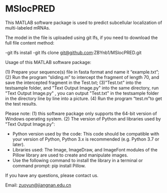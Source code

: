 # MSlocPRED
This MATLAB software package is used to predict subcellular localization of multi-labeled mRNAs.

The model in the file is uploaded using git lfs, if you need to download the full file content method:

-git lfs install
-git lfs clone git@github.com:ZBYnb1/MSlocPRED.git

Usage of this MATLAB software package:

(1) Prepare your sequence(s) file in fasta format and name it “example.txt”;
(2) Run the program “sliding.m” to intercept the fragment of length 70, and save the intercepted fragment in the Test.txt;
(3)"Test.txt" into the testsample folder, and "Text Output Image.py"  into the same directory, run "Text Output Image.py" , you can output "Test.txt" in  the testsample folder in the directory line by line into a picture.
(4) Run the program “test.m”to get the test results.

Please note:
(1) this software package only supports the 64-bit version of Windows operating system.
(2) The version of Python and libraries used by "Text Output Image.py":
- Python version used by the code: This code should be compatible with your version of Python, Python 3.x is recommended (e.g. Python 3.7 or later).
- Libraries used: The Image, ImageDraw, and ImageFont modules of the Pillow library are used to create and manipulate images.
- Use the following command to install the library in a terminal or command prompt:
  pip install Pillow.


If you have any questions, please contact us. 

Email: zuoyun@jiangnan.edu.cn
